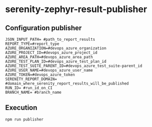 # serenity-zephyr-result-publisher

## Configuration publisher
```
JSON_INPUT_PATH= #path_to_report_results
REPORT_TYPE=#report_type
AZURE_ORGANIZATION=#devops_azure_organization
AZURE_PROJECT_ID=#devops_azure_project_id
AZURE_AREA_PATH=#devops_azure_area_path
AZURE_TEST_PLAN_ID=#devops_azure_test_plan_id
AZURE_TEST_SUITE_PARENT_ID=#devops_azure_test_suite-parent_id
AZURE_USER_NAME=#devops_azure_user_name
AZURE_TOKEN=#devops_azure_token
SERENITY_REPORT_DOMAIN= #domain_where_serenity_report_results_will_be_published
RUN_ID= #run_id_on_CI
BRANCH_NAME= #branch_name
```
## Execution
```
npm run publisher
```

